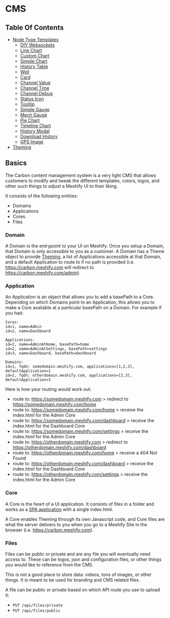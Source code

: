 # CMS

## Table Of Contents

- [Node Type Templates](./templates)
	- [DIY Websockets](./templates/how-to-ws.md)
	- [Line Chart](./templates/line-chart.md)
    - [Custom Chart](./templates/mi-custom-chart.md)
    - [Simple Chart](./templates/mi-simple-chart.md)
    - [History Table](./templates/history-table.md)
    - [Well](./templates/mi-well.md)
    - [Card](./templates/mi-card.md)
    - [Channel Value](./templates/mi-channel-value.md)
    - [Channel Time](./templates/mi-channel-time.md)
    - [Channel Debug](./templates/mi-channel-debug.md)
    - [Status Icon](./templates/mi-status-icon.md)
    - [Tooltip](./templates/mi-tooltip.md)
    - [Simple Gauge](./templates/mi-simple-gauge.md)
    - [Mech Gauge](./templates/mi-mech-gauge.md)
    - [Pie Chart](./templates/mi-pie.md)
    - [Timeline Chart](./templates/mi-timeline.md)
    - [History Modal](./templates/mi-history-modal.md)
    - [Download History](./templates/mi-download-history.md)
    - [GPS Image](./templates/mi-gps-image.md)
- [Theming](./theming.md)

## Basics

The Carbon content management system is a very light CMS that allows customers to modify
and tweak the different templates, colors, logos, and other such things to adjust
a Meshify UI to their liking.

It consists of the following entities:

- Domains
- Applications
- Cores
- Files

### Domain

A Domain is the entrypoint to your UI on Meshify. Once you setup a Domain, that Domain is only accessible
to you as a customer. A Domain has a Theme object to provide [Theming](./theming.md), a list of Applications
accessible at that Domain, and a default Application to route to if no path is provided (i.e. 
https://carbon.meshify.com will redirect to https://carbon.meshify.com/admin).

### Application

An Application is an object that allows you to add a basePath to a Core. Depending on which Domains point to an
Application, this allows you to make a Core available at a particular basePath on a Domain. For example if you had:

```
Cores:
id=1, name=Admin
id=2, name=Dashboard

Applications:
id=1, name=AdminAtHome, basePath=home
id=2, name=AdminAtSettings, basePath=settings
id=3, name=Dashboard, basePath=dashboard

Domains:
id=1, fqdn: somedomain.meshify.com, applications=[1,2,3], defaultApplication=1
id=2, fqdn: otherdomain.meshify.com, applications=[2,3], defaultApplication=3
```

Here is how your routing would work out:

- route to: https://somedomain.meshify.com > redirect to https://somedomain.meshify.com/home
- route to: https://somedomain.meshify.com/home > receive the index.html for the Admin Core
- route to: https://somedomain.meshify.com/dashboard > receive the index.html for the Dashboard Core
- route to: https://somedomain.meshify.com/settings > receive the index.html for the Admin Core
- route to: https://otherdomain.meshify.com > redirect to https://otherdomain.meshify.com/dashboard
- route to: https://otherdomain.meshify.com/home > receive a 404 Not Found
- route to: https://otherdomain.meshify.com/dashboard > receive the index.html for the Dashboard Core
- route to: https://otherdomain.meshify.com/settings > receive the index.html for the Admin Core

### Core

A Core is the heart of a UI application. It consists of files in a folder and works as a [SPA application](https://en.wikipedia.org/wiki/Single-page_application) with a single index.html.

A Core enables Theming through its own Javascript code, and Core files are what the server delivers to you when 
you go to a Meshify Site in the browser (i.e. https://carbon.meshify.com).

### Files 

Files can be public or private and are any file you will eventually need access to. These can be logos, json and configuration files, or other things you would like to reference from the CMS. 

This is not a good place to store data: videos, tons of images, or other things. It is meant to be used for branding and CMS related files.

A file can be public or private based on which API route you use to upload it:

- `PUT /api/files/private`
- `PUT /api/files/public`
